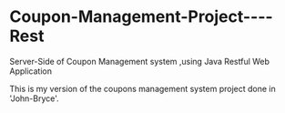 # Coupon-Management-Project----Rest
Server-Side of Coupon Management system ,using Java Restful Web Application 

This is my version of the coupons management system project done in 'John-Bryce'.
